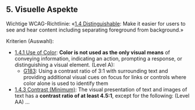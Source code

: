 ## 5. Visuelle Aspekte

Wichtige WCAG-Richtlinie: «[1.4 Distinguishable](https://www.w3.org/WAI/WCAG22/quickref/#distinguishable): Make it easier for users to see and hear content including separating foreground from background.»

Kriterien (Auswahl):
- [1.4.1 Use of Color](https://www.w3.org/WAI/WCAG22/quickref/?showtechniques=141#distinguishable): **Color is not used as the only visual means** of conveying information, indicating an action, prompting a response, or distinguishing a visual element. (Level A): 
    - [G183](https://www.w3.org/WAI/WCAG22/Techniques/general/G183.html): Using a contrast ratio of 3:1 with surrounding text and providing additional visual cues on focus for links or controls where color alone is used to identify them
- [1.4.3 Contrast (Minimum)](https://www.w3.org/WAI/WCAG22/quickref/?showtechniques=143#contrast-minimum): The visual presentation of text and images of text has a **contrast ratio of at least 4.5:1**, except for the following: (Level AA) …

